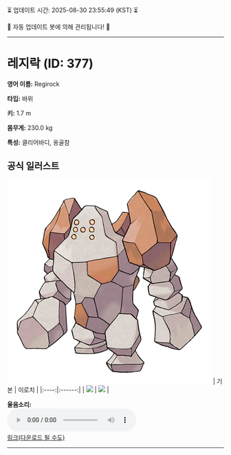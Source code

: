 
⏳ 업데이트 시간: 2025-08-30 23:55:49 (KST) ⏳

🤖 자동 업데이트 봇에 의해 관리됩니다! 🤖

---

# 레지락 (ID: 377)
**영어 이름:** Regirock

**타입:** 바위

**키:** 1.7 m

**몸무게:** 230.0 kg

**특성:** 클리어바디, 옹골참

## 공식 일러스트
![](https://raw.githubusercontent.com/PokeAPI/sprites/master/sprites/pokemon/other/official-artwork/377.png)
| 기본 | 이로치 |
|:----:|:------:|
| <img src="http://play.pokemonshowdown.com/sprites/ani/regirock.gif" width="200"> | <img src="http://play.pokemonshowdown.com/sprites/ani-shiny/regirock.gif" width="200"> |

**울음소리:**<br><audio controls src="https://raw.githubusercontent.com/PokeAPI/cries/main/cries/pokemon/latest/377.ogg"></audio><br> [링크(다운로드 될 수도)](https://raw.githubusercontent.com/PokeAPI/cries/main/cries/pokemon/latest/377.ogg)


---
